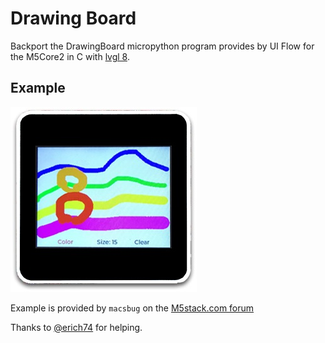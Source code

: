 # Drawing Board

Backport the DrawingBoard micropython program provides by UI Flow for the M5Core2 in C with [lvgl 8](https://github.com/lvgl/lvgl).

## Example

![Example](example.jpg)

Example is provided by `macsbug` on the [M5stack.com forum](https://forum.m5stack.com/topic/3613/how-to-run-lvgl-on-m5stack/26)


Thanks to [@erich74](https://github.com/erich74) for helping.
